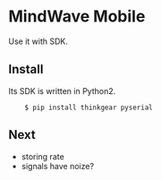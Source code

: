 # MindWave Mobile
Use it with SDK.

## Install
Its SDK is written in Python2.
```
    $ pip install thinkgear pyserial
```

## Next
- storing rate
- signals have noize?

